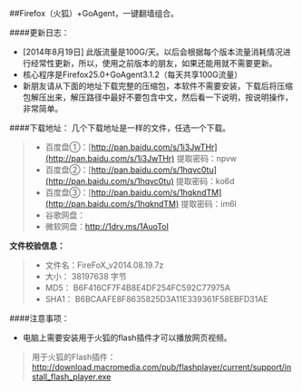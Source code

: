 ##Firefox（火狐）+GoAgent，一键翻墙组合。

####更新日志：
* [2014年8月19日] 此版流量是100G/天。以后会根据每个版本流量消耗情况进行经常性更新，所以，使用之前版本的朋友，如果还能用就不需要更新。
* 核心程序是Firefox25.0+GoAgent3.1.2（每天共享100G流量）
* 新朋友请从下面的地址下载完整的压缩包，本软件不需要安装，下载后将压缩包解压出来，解压路径中最好不要包含中文，然后看一下说明，按说明操作，非常简单。

####下载地址：
几个下载地址是一样的文件，任选一个下载。
> * 百度盘①：[http://pan.baidu.com/s/1i3JwTHr](http://pan.baidu.com/s/1i3JwTHr)  提取密码：npvw
> * 百度盘②：[http://pan.baidu.com/s/1hqvc0tu](http://pan.baidu.com/s/1hqvc0tu)  提取密码：ko6d
> * 百度盘③：[http://pan.baidu.com/s/1hqkndTM](http://pan.baidu.com/s/1hqkndTM)  提取密码：im6l
> * 谷歌网盘：
> * 微软网盘：http://1drv.ms/1AuoToI

**文件校验信息：**

> * 文件名：FireFoX_v2014.08.19.7z
> * 大小：  38197638 字节
> * MD5：  B6F416CF7F4B8E4DF254FC592C77975A
> * SHA1： B6BCAAFE8F8635825D3A11E339361F58EBFD31AE

####注意事项：
* 电脑上需要安装用于火狐的flash插件才可以播放网页视频。
> 用于火狐的Flash插件：http://download.macromedia.com/pub/flashplayer/current/support/install_flash_player.exe
